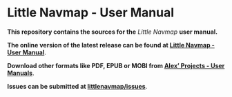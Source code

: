 # Little Navmap - User Manual

**This repository contains the sources for the**  _Little Navmap_ **user manual.**

**The online version of the latest release can be found at
[Little Navmap - User Manual](https://www.littlenavmap.org/manuals/littlenavmap/release/latest/en/)**.

**Download other formats like PDF, EPUB or MOBI from [Alex’ Projects - User Manuals](https://albar965.github.io/manuals.html)**.

**Issues can be submitted at [littlenavmap/issues](https://github.com/albar965/littlenavmap/issues)**.
